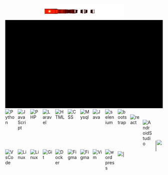 <div align="center">
  <img src="./line2.gif" width="50%"/>
</div>

<img src="./header.gif" />

<br />
<img align="left" alt="Python" width="30px" style="padding-right:10px; padding-bottom:10px" src="https://cdn.jsdelivr.net/gh/devicons/devicon/icons/python/python-original.svg" />
<img align="left" alt="JavaScript" width="30px" style="padding-right:10px; padding-bottom:10px" src="https://cdn.jsdelivr.net/gh/devicons/devicon/icons/javascript/javascript-plain.svg" />
<img align="left" alt="PHP" width="30px" style="padding-right:10px; padding-bottom:10px" src="https://cdn.jsdelivr.net/gh/devicons/devicon/icons/php/php-plain.svg" />
<img align="left" alt="Laravel" width="30px" style="padding-right:10px; padding-bottom:10px" src="https://cdn.jsdelivr.net/gh/devicons/devicon/icons/laravel/laravel-plain.svg" />
<img align="left" alt="HTML" width="30px" style="padding-right:10px; padding-bottom:10px" src="https://cdn.jsdelivr.net/gh/devicons/devicon/icons/html5/html5-plain.svg" />
<img align="left" alt="CSS" width="30px" style="padding-right:10px; padding-bottom:10px" src="https://cdn.jsdelivr.net/gh/devicons/devicon/icons/css3/css3-plain.svg" />
<img align="left" alt="Mysql" width="30px" style="padding-right:10px; padding-bottom:10px" src="https://cdn.jsdelivr.net/gh/devicons/devicon/icons/mysql/mysql-original-wordmark.svg" />
<img align="left" alt="Java" width="30px" style="padding-right:10px; padding-bottom:10px" src="https://cdn.jsdelivr.net/gh/devicons/devicon/icons/java/java-original.svg"/>
<img align="left" alt="selenium" width="30px" style="padding-right:10px; padding-bottom:10px" src="https://cdn.jsdelivr.net/gh/devicons/devicon/icons/solidity/solidity-plain.svg"/>
<img align="left" alt="bootstrap" width="30px" style="padding-right:10px; padding-bottom:10px" src="https://cdn.jsdelivr.net/gh/devicons/devicon/icons/bootstrap/bootstrap-original.svg"/>
<br />
<img align="left" alt="react" width="30px" style="padding-right:10px; padding-bottom:10px" src="https://cdn.jsdelivr.net/gh/devicons/devicon/icons/react/react-original.svg"/>
<br />
<img align="left" alt="AndroidStudio" width="30px" style="padding-right:10px; padding-bottom:10px" src="https://cdn.jsdelivr.net/gh/devicons/devicon/icons/androidstudio/androidstudio-original.svg" />
<img align="left" alt="VsCode" width="30px" style="padding-right:10px; padding-bottom:10px" src="https://cdn.jsdelivr.net/gh/devicons/devicon/icons/vscode/vscode-original.svg" />
<img align="left" alt="Linux" width="30px" style="padding-right:10px; padding-bottom:10px" src="https://cdn.jsdelivr.net/gh/devicons/devicon/icons/linux/linux-original.svg" />
<img align="left" alt="Linux" width="30px" style="padding-right:10px; padding-bottom:10px" src="https://cdn.jsdelivr.net/gh/devicons/devicon/icons/ubuntu/ubuntu-plain.svg" />
<img align="left" alt="Git" width="30px" style="padding-right:10px; padding-bottom:10px" src="https://cdn.jsdelivr.net/gh/devicons/devicon/icons/git/git-original.svg" />
<img align="left" alt="Docker" width="30px" style="padding-right:10px; padding-bottom:10px" src="https://cdn.jsdelivr.net/gh/devicons/devicon/icons/npm/npm-original-wordmark.svg" />
<img align="left" alt="Figma" width="30px" style="padding-right:10px; padding-bottom:10px" src="https://cdn.jsdelivr.net/gh/devicons/devicon/icons/figma/figma-original.svg" />
<img align="left" alt="Figma" width="30px" style="padding-right:10px; padding-bottom:10px" src="https://cdn.jsdelivr.net/gh/devicons/devicon/icons/gimp/gimp-original.svg" />
<img align="left" alt="Vim" width="30px" style="padding-right:10px; padding-bottom:10px" src="https://cdn.jsdelivr.net/gh/devicons/devicon/icons/vim/vim-original.svg" />
<br />
<img align="left" alt="wordpress" width="30px" style="padding-right:10px; padding-bottom:10px" src="https://cdn.jsdelivr.net/gh/devicons/devicon/icons/wordpress/wordpress-original.svg" />
<br /><br />

|<img  src="https://github-readme-stats.vercel.app/api?username=Thizh&show_icons=true&locale=en&theme=gotham&hide_border=true" />|
<img src="https://github-readme-stats.vercel.app/api/top-langs?username=Thizh&show_icons=true&locale=en&layout=compact&theme=gotham&hide_border=true" />|

